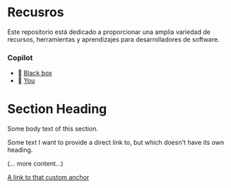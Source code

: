 # Recusros

Este repositorio está dedicado a proporcionar una amplia variedad de recursos, herramientas y aprendizajes para desarrolladores de software.

### Copilot
- :rocket: [Black box](https://www.blackbox.ai/)
- :rocket: [You](https://you.com/)

# Section Heading

Some body text of this section.

<a name="my-custom-anchor-point"></a>
Some text I want to provide a direct link to, but which doesn't have its own heading.

(… more content…)

[A link to that custom anchor](#my-custom-anchor-point)